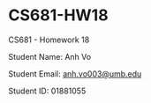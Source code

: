 # CS681-HW18
CS681 - Homework 18

Student Name: Anh Vo

Student Email: anh.vo003@umb.edu

Student ID: 01881055
